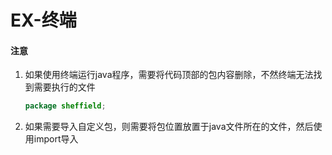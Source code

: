 # EX-终端

#### 注意

1. 如果使用终端运行java程序，需要将代码顶部的包内容删除，不然终端无法找到需要执行的文件

   ```java
   package sheffield;
   ```

2. 如果需要导入自定义包，则需要将包位置放置于java文件所在的文件，然后使用import导入

